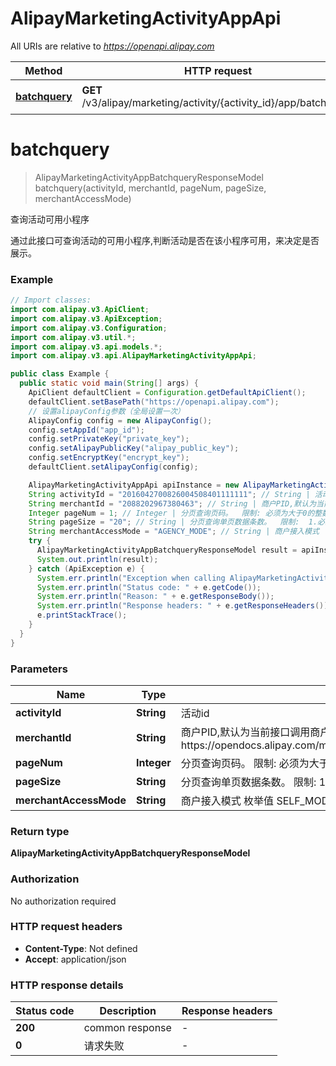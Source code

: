 # AlipayMarketingActivityAppApi

All URIs are relative to *https://openapi.alipay.com*

| Method | HTTP request | Description |
|------------- | ------------- | -------------|
| [**batchquery**](AlipayMarketingActivityAppApi.md#batchquery) | **GET** /v3/alipay/marketing/activity/{activity_id}/app/batchquery | 查询活动可用小程序 |


<a name="batchquery"></a>
# **batchquery**
> AlipayMarketingActivityAppBatchqueryResponseModel batchquery(activityId, merchantId, pageNum, pageSize, merchantAccessMode)

查询活动可用小程序

通过此接口可查询活动的可用小程序,判断活动是否在该小程序可用，来决定是否展示。

### Example
```java
// Import classes:
import com.alipay.v3.ApiClient;
import com.alipay.v3.ApiException;
import com.alipay.v3.Configuration;
import com.alipay.v3.util.*;
import com.alipay.v3.api.models.*;
import com.alipay.v3.api.AlipayMarketingActivityAppApi;

public class Example {
  public static void main(String[] args) {
    ApiClient defaultClient = Configuration.getDefaultApiClient();
    defaultClient.setBasePath("https://openapi.alipay.com");
    // 设置alipayConfig参数（全局设置一次）
    AlipayConfig config = new AlipayConfig();
    config.setAppId("app_id");
    config.setPrivateKey("private_key");
    config.setAlipayPublicKey("alipay_public_key");
    config.setEncryptKey("encrypt_key");
    defaultClient.setAlipayConfig(config);

    AlipayMarketingActivityAppApi apiInstance = new AlipayMarketingActivityAppApi(defaultClient);
    String activityId = "2016042700826004508401111111"; // String | 活动id
    String merchantId = "2088202967380463"; // String | 商户PID,默认为当前接口调用商户  限制:  接口调用者必须有商户代运营权限。   代运营授权流程https://opendocs.alipay.com/mini/01hm6i#%E4%BB%A3%E8%BF%90%E8%90%A5%E6%8E%88%E6%9D%83
    Integer pageNum = 1; // Integer | 分页查询页码。  限制: 必须为大于0的整数
    String pageSize = "20"; // String | 分页查询单页数据条数。  限制:  1.必须为大于0的整数  2.每页最大值为20
    String merchantAccessMode = "AGENCY_MODE"; // String | 商户接入模式  枚举值 SELF_MODE 商户自接入模式 AGENCY_MODE 服务商代接入模式
    try {
      AlipayMarketingActivityAppBatchqueryResponseModel result = apiInstance.batchquery(activityId, merchantId, pageNum, pageSize, merchantAccessMode);
      System.out.println(result);
    } catch (ApiException e) {
      System.err.println("Exception when calling AlipayMarketingActivityAppApi#batchquery");
      System.err.println("Status code: " + e.getCode());
      System.err.println("Reason: " + e.getResponseBody());
      System.err.println("Response headers: " + e.getResponseHeaders());
      e.printStackTrace();
    }
  }
}
```

### Parameters

| Name | Type | Description  | Notes |
|------------- | ------------- | ------------- | -------------|
| **activityId** | **String**| 活动id | |
| **merchantId** | **String**| 商户PID,默认为当前接口调用商户  限制:  接口调用者必须有商户代运营权限。   代运营授权流程https://opendocs.alipay.com/mini/01hm6i#%E4%BB%A3%E8%BF%90%E8%90%A5%E6%8E%88%E6%9D%83 | [optional] |
| **pageNum** | **Integer**| 分页查询页码。  限制: 必须为大于0的整数 | [optional] |
| **pageSize** | **String**| 分页查询单页数据条数。  限制:  1.必须为大于0的整数  2.每页最大值为20 | [optional] |
| **merchantAccessMode** | **String**| 商户接入模式  枚举值 SELF_MODE 商户自接入模式 AGENCY_MODE 服务商代接入模式 | [optional] |

### Return type

**AlipayMarketingActivityAppBatchqueryResponseModel**

### Authorization

No authorization required

### HTTP request headers

 - **Content-Type**: Not defined
 - **Accept**: application/json

### HTTP response details
| Status code | Description | Response headers |
|-------------|-------------|------------------|
| **200** | common response |  -  |
| **0** | 请求失败 |  -  |

